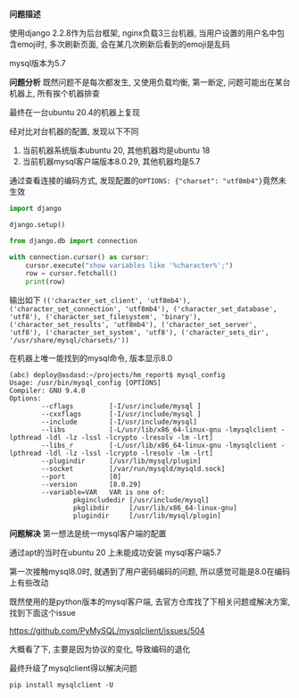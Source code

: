 **问题描述**

使用django 2.2.8作为后台框架, nginx负载3三台机器, 当用户设置的用户名中包含emoji时, 多次刷新页面, 会在某几次刷新后看到的emoji是乱码

mysql版本为5.7

**问题分析**
既然问题不是每次都发生, 又使用负载均衡, 第一断定, 问题可能出在某台机器上, 所有挨个机器排查

最终在一台ubuntu 20.4的机器上复现

经对比对台机器的配置, 发现以下不同
1. 当前机器系统版本ubuntu 20, 其他机器均是ubuntu 18
2. 当前机器mysql客户端版本8.0.29, 其他机器均是5.7

通过查看连接的编码方式, 发现配置的`OPTIONS: {"charset": "utf8mb4"}`竟然未生效
```python
import django

django.setup()

from django.db import connection

with connection.cursor() as cursor:
    cursor.execute("show variables like '%character%';")
    row = cursor.fetchall()
    print(row)
```
输出如下
```(('character_set_client', 'utf8mb4'), ('character_set_connection', 'utf8mb4'), ('character_set_database', 'utf8'), ('character_set_filesystem', 'binary'), ('character_set_results', 'utf8mb4'), ('character_set_server', 'utf8'), ('character_set_system', 'utf8'), ('character_sets_dir', '/usr/share/mysql/charsets/'))```

在机器上唯一能找到的mysql命令, 版本显示8.0

```
(abc) deploy@asdasd:~/projects/hm_report$ mysql_config
Usage: /usr/bin/mysql_config [OPTIONS]
Compiler: GNU 9.4.0
Options:
        --cflags         [-I/usr/include/mysql ]
        --cxxflags       [-I/usr/include/mysql ]
        --include        [-I/usr/include/mysql]
        --libs           [-L/usr/lib/x86_64-linux-gnu -lmysqlclient -lpthread -ldl -lz -lssl -lcrypto -lresolv -lm -lrt]
        --libs_r         [-L/usr/lib/x86_64-linux-gnu -lmysqlclient -lpthread -ldl -lz -lssl -lcrypto -lresolv -lm -lrt]
        --plugindir      [/usr/lib/mysql/plugin]
        --socket         [/var/run/mysqld/mysqld.sock]
        --port           [0]
        --version        [8.0.29]
        --variable=VAR   VAR is one of:
                pkgincludedir [/usr/include/mysql]
                pkglibdir     [/usr/lib/x86_64-linux-gnu]
                plugindir     [/usr/lib/mysql/plugin]
```

**问题解决**
第一想法是统一mysql客户端的配置

通过apt的当时在ubuntu 20 上未能成功安装 mysql客户端5.7

第一次接触mysql8.0时, 就遇到了用户密码编码的问题, 所以感觉可能是8.0在编码上有些改动

既然使用的是python版本的mysql客户端, 去官方仓库找了下相关问题或解决方案, 找到下面这个issue

https://github.com/PyMySQL/mysqlclient/issues/504

大概看了下, 主要是因为协议的变化, 导致编码的退化

最终升级了mysqlclient得以解决问题
```shell
pip install mysqlclient -U
```
